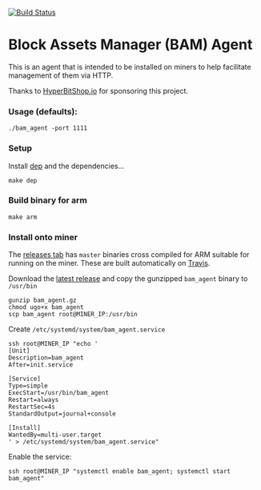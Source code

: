 [![Build Status](https://travis-ci.org/blockassets/bam_agent.svg?branch=master)](https://travis-ci.org/blockassets/bam_agent)

# Block Assets Manager (BAM) Agent

This is an agent that is intended to be installed on miners to help facilitate management of them via HTTP.

Thanks to [HyperBitShop.io](https://hyperbitshop.io) for sponsoring this project.

### Usage (defaults):

``
./bam_agent -port 1111
``

### Setup

Install [dep](https://github.com/golang/dep) and the dependencies...

`make dep`

### Build binary for arm

`make arm`

### Install onto miner

The [releases tab](https://github.com/blockassets/bam_agent/releases) has `master` binaries cross compiled for ARM suitable for running on the miner. These are built automatically on [Travis](https://travis-ci.org/blockassets/bam_agent).

Download the [latest release](https://github.com/blockassets/bam_agent/releases) and copy the gunzipped `bam_agent` binary to `/usr/bin`

```
gunzip bam_agent.gz
chmod ugo+x bam_agent
scp bam_agent root@MINER_IP:/usr/bin
```

Create `/etc/systemd/system/bam_agent.service`

```
ssh root@MINER_IP "echo '
[Unit]
Description=bam_agent
After=init.service

[Service]
Type=simple
ExecStart=/usr/bin/bam_agent
Restart=always
RestartSec=4s
StandardOutput=journal+console

[Install]
WantedBy=multi-user.target
' > /etc/systemd/system/bam_agent.service"
```

Enable the service:

```
ssh root@MINER_IP "systemctl enable bam_agent; systemctl start bam_agent"
```
